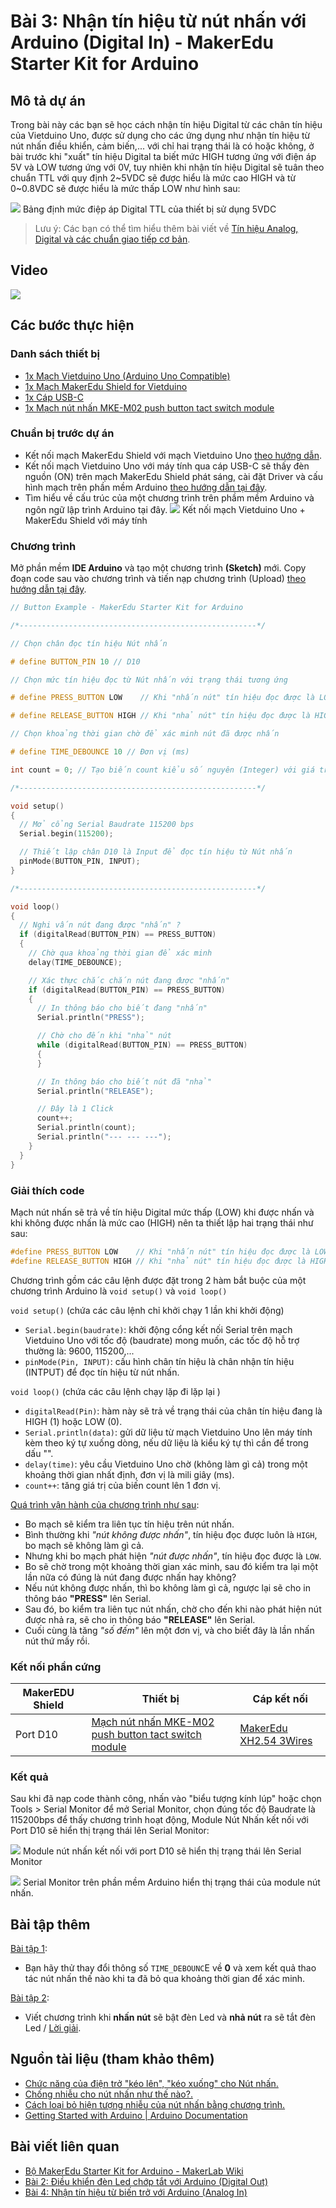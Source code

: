 # Bài 3: Nhận tín hiệu từ nút nhấn với Arduino (Digital In) - MakerEdu Starter Kit for Arduino

## Mô tả dự án

Trong bài này các bạn sẽ học cách nhận tín hiệu Digital từ các chân tín hiệu của Vietduino Uno, được sử dụng cho các ứng dụng như nhận tín hiệu từ nút nhấn điều khiển, cảm biến,... với chỉ hai trạng thái là có hoặc không, ở bài trước khi "xuất" tín hiệu Digital ta biết mức HIGH tương ứng với điện áp 5V và LOW tương ứng với 0V, tuy nhiên khi nhận tín hiệu Digital sẽ tuân theo chuẩn TTL với quy định 2~5VDC sẽ được hiểu là mức cao HIGH và từ 0~0.8VDC sẽ được hiểu là mức thấp LOW như hình sau:

![](/ex/less03/image/01_518d5681ce395f1e11000000.jpg)
Bảng định mức điệp áp Digital TTL của thiết bị sử dụng 5VDC

> Lưu ý:
Các bạn có thể tìm hiểu thêm bài viết về [Tín hiệu Analog, Digital và các chuẩn giao tiếp cơ bản](/ex/less02/A_D_signal_and_interface/README.md).

## Video

[![](/ex/less03/image/02_video_less03.png)](https://youtu.be/DjCQR_YDwZo)

## Các bước thực hiện

### Danh sách thiết bị

- [1x Mạch Vietduino Uno (Arduino Uno Compatible)](https://makerlab.vn/vuno)
- [1x Mạch MakerEdu Shield for Vietduino](https://makerlab.vn/vietduinosd)
- [1x Cáp USB-C](https://hshop.vn/cap-usb-type-c)
- [1x Mạch nút nhấn MKE-M02 push button tact switch module](https://makerlab.vn/mkem02)

### Chuẩn bị trước dự án

- Kết nối mạch MakerEdu Shield với mạch Vietduino Uno [theo hướng dẫn](https://makerlab.vn/vietduinosd).
- Kết nối mạch Vietduino Uno với máy tính qua cáp USB-C sẽ thấy đèn nguồn (ON) trên mạch MakerEdu Shield phát sáng, cài đặt Driver và cấu hình mạch trên phần mềm Arduino [theo hướng dẫn tại đây](https://makerlab.vn/vuno).
- Tìm hiểu về cấu trúc của một chương trình trên phầm mềm Arduino và ngôn ngữ lập trình Arduino tại đây.
![](/ex/less03/image/03_1050px-connect_uno_and_shield_to_computer.jpg)
Kết nối mạch Vietduino Uno + MakerEdu Shield với máy tính

### Chương trình

Mở phần mềm **IDE Arduino** và tạo một chương trình **(Sketch)** mới.
Copy đoạn code sau vào chương trình và tiến nạp chương trình (Upload) [theo hướng dẫn tại đây](https://makerlab.vn/vuno).

```ino
// Button Example - MakerEdu Starter Kit for Arduino

/*-----------------------------------------------------*/

// Chọn chân đọc tín hiệu Nút nhấn

# define BUTTON_PIN 10 // D10

// Chọn mức tín hiệu đọc từ Nút nhấn với trạng thái tương ứng

# define PRESS_BUTTON LOW    // Khi "nhấn nút" tín hiệu đọc được là LOW

# define RELEASE_BUTTON HIGH // Khi "nhả nút" tín hiệu đọc được là HIGH

// Chọn khoảng thời gian chờ để xác minh nút đã được nhấn

# define TIME_DEBOUNCE 10 // Đơn vị (ms)

int count = 0; // Tạo biến count kiểu số nguyên (Integer) với giá trị 0

/*-----------------------------------------------------*/

void setup()
{
  // Mở cổng Serial Baudrate 115200 bps
  Serial.begin(115200);

  // Thiết lập chân D10 là Input để đọc tín hiệu từ Nút nhấn
  pinMode(BUTTON_PIN, INPUT);
}

/*-----------------------------------------------------*/

void loop()
{
  // Nghi vấn nút đang được "nhấn" ?
  if (digitalRead(BUTTON_PIN) == PRESS_BUTTON)
  {
    // Chờ qua khoảng thời gian để xác minh
    delay(TIME_DEBOUNCE);

    // Xác thực chắc chắn nút đang được "nhấn"
    if (digitalRead(BUTTON_PIN) == PRESS_BUTTON)
    {
      // In thông báo cho biết đang "nhấn"
      Serial.println("PRESS");

      // Chờ cho đến khi "nhả" nút
      while (digitalRead(BUTTON_PIN) == PRESS_BUTTON)
      {
      }

      // In thông báo cho biết nút đã "nhả"
      Serial.println("RELEASE");

      // Đây là 1 Click
      count++;
      Serial.println(count);
      Serial.println("--- --- ---");
    }
  }
}
```

### Giải thích code

Mạch nút nhấn sẽ trả về tín hiệu Digital mức thấp (LOW) khi được nhấn và khi không được nhấn là mức cao (HIGH) nên ta thiết lập hai trạng thái như sau:

```ino
#define PRESS_BUTTON LOW    // Khi "nhấn nút" tín hiệu đọc được là LOW
#define RELEASE_BUTTON HIGH // Khi "nhả nút" tín hiệu đọc được là HIGH
```

Chương trình gồm các câu lệnh được đặt trong 2 hàm bắt buộc của một chương trình Arduino là `void setup()` và `void loop()`  

`void setup()` (chứa các câu lệnh chỉ khởi chạy 1 lần khi khởi động)

- `Serial.begin(baudrate)`: khởi động cổng kết nối Serial trên mạch Vietduino Uno với tốc độ (baudrate) mong muốn, các tốc độ hỗ trợ thường là: 9600, 115200,...
- `pinMode(Pin, INPUT)`: cấu hình chân tín hiệu là chân nhận tín hiệu (INTPUT) để đọc tín hiệu từ nút nhấn.  

`void loop()` (chứa các câu lệnh chạy lặp đi lặp lại )

- `digitalRead(Pin)`: hàm này sẽ trả về trạng thái của chân tín hiệu đang là HIGH (1) hoặc LOW (0).
- `Serial.println(data)`: gửi dữ liệu từ mạch Vietduino Uno lên máy tính kèm theo ký tự xuống dòng, nếu dữ liệu là kiểu ký tự thì cần để trong dấu "".
- `delay(time)`: yêu cầu Vietduino Uno chờ (không làm gì cả) trong một khoảng thời gian nhất định, đơn vị là mili giây (ms).
- `count++`: tăng giá trị của biến count lên 1 đơn vị.  

<ins>Quá trình vận hành của chương trình như sau</ins>:

- Bo mạch sẽ kiểm tra liên tục tín hiệu trên nút nhấn.
- Bình thường khi *"nút không được nhấn"*, tín hiệu đọc được luôn là `HIGH`, bo mạch sẽ không làm gì cả.
- Nhưng khi bo mạch phát hiện *"nút được nhấn"*, tín hiệu đọc được là `LOW`.
- Bo sẽ chờ trong một khoảng thời gian xác minh, sau đó kiểm tra lại một lần nữa có đúng là nút đang được nhấn hay không?
- Nếu nút không được nhấn, thì bo không làm gì cả, ngược lại sẽ cho in thông báo **"PRESS"** lên Serial.
- Sau đó, bo kiểm tra liên tục nút nhấn, chờ cho đến khi nào phát hiện nút được nhả ra, sẽ cho in thông báo **"RELEASE"** lên Serial.
- Cuối cùng là tăng *"số đếm"* lên một đơn vị, và cho biết đây là lần nhấn nút thứ mấy rồi.

### Kết nối phần cứng

<table><thead>
  <tr>
    <th>MakerEDU Shield</th>
    <th>Thiết bị</th>
    <th>Cáp kết nối</th>
  </tr></thead>
<tbody>
  <tr>
    <td>Port D10</td>
    <td><a href="https://makerlab.vn/mkem02">Mạch nút nhấn MKE-M02 push button tact switch module</a></td>
    <td><a href="https://hshop.vn/cap-ket-noi-makeredu-xh2-54-3wires-20cm-cable">MakerEdu XH2.54 3Wires</td>
  </tr>
</tbody>
</table>

### Kết quả

Sau khi đã nạp code thành công, nhấn vào "biểu tượng kính lúp" hoặc chọn Tools > Serial Monitor để mở Serial Monitor, chọn đúng tốc độ Baudrate là 115200bps để thấy chương trình hoạt động, Module Nút Nhấn kết nối với Port D10 sẽ hiển thị trạng thái lên Serial Monitor:

![](/ex/less03/image/04_1050px-F72A75C3-EFEF-4195-BD82-ED4CB0F8CD2B_1_201_a.jpg)
Module nút nhấn kết nối với port D10 sẽ hiển thị trạng thái lên Serial Monitor

![](/ex/less03/image/05_1050px-Screenshot_2023-07-09_at_15.30.35.png)
Serial Monitor trên phần mềm Arduino hiển thị trạng thái của module nút nhấn.

## Bài tập thêm

<ins>Bài tập 1</ins>:

- Bạn hãy thử thay đổi thông số `TIME_DEBOUNC`E về **0** và xem kết quả thao tác nút nhấn thế nào khi ta đã bỏ qua khoảng thời gian để xác minh.  

<ins>Bài tập 2</ins>:

- Viết chương trình khi **nhấn nút** sẽ bật đèn Led và **nhả nút** ra sẽ tắt đèn Led / [Lời giải](/solution/README.md).  

## Nguồn tài liệu (tham khảo thêm)

- [Chức năng của điện trở "kéo lên", "kéo xuống" cho Nút nhấn.](https://www.circuitbasics.com/pull-up-and-pull-down-resistors/)
- [Chống nhiễu cho nút nhấn như thế nào?.](https://www.youtube.com/watch?v=e1-kc04jSE4&ab_channel=TexasInstruments)
- [Cách loại bỏ hiện tượng nhiễu của nút nhấn bằng chương trình.](https://docs.arduino.cc/built-in-examples/digital/Debounce)
- [Getting Started with Arduino | Arduino Documentation](https://docs.arduino.cc/learn/starting-guide/getting-started-arduino)

## Bài viết liên quan

- [Bộ MakerEdu Starter Kit for Arduino - MakerLab Wiki](/README.md)
- [Bài 2: Điều khiển đèn Led chớp tắt với Arduino (Digital Out)](/ex/less02/README.md)
- [Bài 4: Nhận tín hiệu từ biến trở với Arduino (Analog In)](/ex/less04/README.md)
